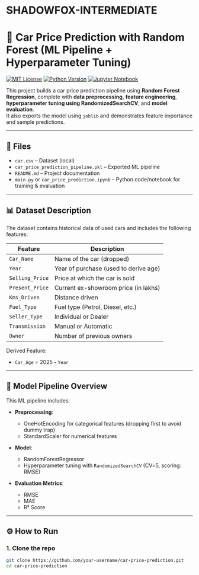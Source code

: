 # SHADOWFOX-INTERMEDIATE
# 🚗 Car Price Prediction with Random Forest (ML Pipeline + Hyperparameter Tuning)

[![MIT License](https://img.shields.io/badge/License-MIT-blue.svg)](LICENSE)
[![Python Version](https://img.shields.io/badge/Python-3.10%2B-blue)](https://www.python.org/)
[![Jupyter Notebook](https://img.shields.io/badge/Notebook-Jupyter-orange.svg)](https://jupyter.org)

This project builds a car price prediction pipeline using **Random Forest Regression**, complete with **data preprocessing**, **feature engineering**, **hyperparameter tuning using RandomizedSearchCV**, and **model evaluation**.  
It also exports the model using `joblib` and demonstrates feature importance and sample predictions.

---

## 📁 Files

- `car.csv` – Dataset (local)
- `car_price_prediction_pipeline.pkl` – Exported ML pipeline
- `README.md` – Project documentation
- `main.py` or `car_price_prediction.ipynb` – Python code/notebook for training & evaluation

---

## 📊 Dataset Description

The dataset contains historical data of used cars and includes the following features:

| Feature         | Description                         |
|----------------|-------------------------------------|
| `Car_Name`      | Name of the car (dropped)           |
| `Year`          | Year of purchase (used to derive age) |
| `Selling_Price` | Price at which the car is sold      |
| `Present_Price` | Current ex-showroom price (in lakhs)|
| `Kms_Driven`    | Distance driven                     |
| `Fuel_Type`     | Fuel type (Petrol, Diesel, etc.)    |
| `Seller_Type`   | Individual or Dealer                |
| `Transmission`  | Manual or Automatic                 |
| `Owner`         | Number of previous owners           |

Derived Feature:
- `Car_Age` = 2025 - `Year`

---

## 🧠 Model Pipeline Overview

This ML pipeline includes:

- **Preprocessing**:  
  - OneHotEncoding for categorical features (dropping first to avoid dummy trap)  
  - StandardScaler for numerical features  

- **Model**:  
  - RandomForestRegressor  
  - Hyperparameter tuning with `RandomizedSearchCV` (CV=5, scoring: RMSE)

- **Evaluation Metrics**:  
  - RMSE  
  - MAE  
  - R² Score  

---

## ⚙️ How to Run

### 1. Clone the repo

```bash
git clone https://github.com/your-username/car-price-prediction.git
cd car-price-prediction
